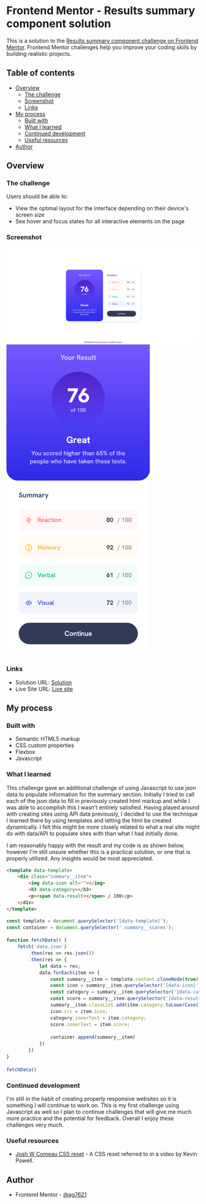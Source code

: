 # Frontend Mentor - Results summary component solution

This is a solution to the [Results summary component challenge on Frontend Mentor](https://www.frontendmentor.io/challenges/results-summary-component-CE_K6s0maV). Frontend Mentor challenges help you improve your coding skills by building realistic projects. 

## Table of contents

- [Overview](#overview)
  - [The challenge](#the-challenge)
  - [Screenshot](#screenshot)
  - [Links](#links)
- [My process](#my-process)
  - [Built with](#built-with)
  - [What I learned](#what-i-learned)
  - [Continued development](#continued-development)
  - [Useful resources](#useful-resources)
- [Author](#author)


## Overview

### The challenge

Users should be able to:

- View the optimal layout for the interface depending on their device's screen size
- See hover and focus states for all interactive elements on the page

### Screenshot

![Desktop preview image for Results component challenge](/assets/images/desktop-view.png "Desktop preview")
![Mobile preview image for Results component challenge](/assets/images/mobile-view.png "Mobile preview")

### Links

- Solution URL: [Solution](https://github.com/ag7621/fem-results-summary-component)
- Live Site URL: [Live site](https://ag7621.github.io/fem-results-summary-component/)

## My process

### Built with

- Semantic HTML5 markup
- CSS custom properties
- Flexbox
- Javascript

### What I learned

This challenge gave an additional challenge of using Javascript to use json data to populate information for the summary section. Initially I tried to call each of the json data to fill in previously created html markup and while I was able to accomplish this I wasn't entirely satisfied. Having played around with creating sites using API data previously, I decided to use the technique I learned there by using templates and letting the html be created dynamically. I felt this might be more closely related to what a real site might do with data/API to populate sites with than what I had initially done. 

I am reasonably happy with the result and my code is as shown below, however I'm still unsure whether this is a practical solution, or one that is properly utilized. Any insights would be most appreciated.

```html
<template data-template>
    <div class="summary__item">
        <img data-icon alt=""></img>
        <h3 data-category></h3>
        <p><span data-result></span> / 100</p>
    </div>
</template>
```
```js
const template = document.querySelector('[data-template]');
const container = document.querySelector('.summary__scores');

function fetchData() {
    fetch('data.json')
        .then(res => res.json())
        .then(res => {
            let data = res;
            data.forEach(item => {
                const summary__item = template.content.cloneNode(true).children[0];
                const icon = summary__item.querySelector('[data-icon]');
                const category = summary__item.querySelector('[data-category]');
                const score = summary__item.querySelector('[data-result]');
                summary__item.classList.add(item.category.toLowerCase());
                icon.src = item.icon;
                category.innerText = item.category;
                score.innerText = item.score;

                container.append(summary__item)
            })
        })
}

fetchData()
```

### Continued development

I'm still in the habit of creating properly responsive websites so it is something I will continue to work on. This is my first challenge using Javascript as well so I plan to continue challenges that will give me much more practice and the potential for feedback. Overall I enjoy these challenges very much.

### Useful resources

- [Josh W Comeau CSS reset](https://www.joshwcomeau.com/css/custom-css-reset/) - A CSS reset referred to in a video by Kevin Powell.

## Author

- Frontend Mentor - [@ag7621](https://www.frontendmentor.io/profile/ag7621)